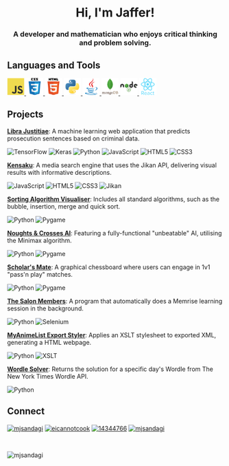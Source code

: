 <h1 align="center">Hi, I'm Jaffer!</h1>
<h3 align="center">A developer and mathematician who enjoys critical thinking and problem solving.</h3>

<h2 align="left">Languages and Tools</h2>
    <p align="left">
    <a
                href="https://developer.mozilla.org/en-US/docs/Web/JavaScript"
                target="_blank"
                rel="noreferrer"
            >
                <img
                    src="https://raw.githubusercontent.com/devicons/devicon/master/icons/javascript/javascript-original.svg"
                    alt="javascript"
                    width="40"
                    height="40"
                />
            </a>
            <a
                href="https://www.w3schools.com/css/"
                target="_blank"
                rel="noreferrer"
            >
                <img
                    src="https://raw.githubusercontent.com/devicons/devicon/master/icons/css3/css3-original-wordmark.svg"
                    alt="css3"
                    width="40"
                    height="40"
                />
            </a>
            <a href="https://www.w3.org/html/" target="_blank" rel="noreferrer">
                <img
                    src="https://raw.githubusercontent.com/devicons/devicon/master/icons/html5/html5-original-wordmark.svg"
                    alt="html5"
                    width="40"
                    height="40"
                />
            </a>
            <a href="https://www.python.org" target="_blank" rel="noreferrer">
                <img
                    src="https://raw.githubusercontent.com/devicons/devicon/master/icons/python/python-original.svg"
                    alt="python"
                    width="40"
                    height="40"
                />
            </a>
            <a href="https://www.java.com" target="_blank" rel="noreferrer"> <img src="https://raw.githubusercontent.com/devicons/devicon/master/icons/java/java-original.svg" alt="java" width="40" height="40"/> </a>
            <a href="https://www.mongodb.com/" target="_blank" rel="noreferrer">
                <img
                    src="https://raw.githubusercontent.com/devicons/devicon/master/icons/mongodb/mongodb-original-wordmark.svg"
                    alt="mongodb"
                    width="40"
                    height="40"
                />
            </a>
            <a href="https://nodejs.org" target="_blank" rel="noreferrer">
                <img
                    src="https://raw.githubusercontent.com/devicons/devicon/master/icons/nodejs/nodejs-original-wordmark.svg"
                    alt="nodejs"
                    width="40"
                    height="40"
                />
            </a>
            <a href="https://reactjs.org/" target="_blank" rel="noreferrer">
                <img
                    src="https://raw.githubusercontent.com/devicons/devicon/master/icons/react/react-original-wordmark.svg"
                    alt="react"
                    width="40"
                    height="40"
                />
            </a>
        </p>

<h2 align="left">Projects</h2>

<!-- LIBRA JUSTITIAE -->
<p><span><strong><a href="https://github.com/mjsandagi/libra-justitiae" target="_blank" rel="noreferrer">Libra Justitiae</a></strong></span>: A machine learning web application that predicts prosecution sentences based on criminal data.</p>

![TensorFlow](https://img.shields.io/badge/TensorFlow-FF6F00?style=for-the-badge&logo=tensorflow&logoColor=white)
![Keras](https://img.shields.io/badge/Keras-D00000?style=for-the-badge&logo=keras&logoColor=white)
![Python](https://img.shields.io/badge/Python-3776AB?style=for-the-badge&logo=python&logoColor=white)
![JavaScript](https://img.shields.io/badge/JavaScript-F7DF1E?style=for-the-badge&logo=javascript&logoColor=black)
![HTML5](https://img.shields.io/badge/HTML5-E34F26?style=for-the-badge&logo=html5&logoColor=white)
![CSS3](https://img.shields.io/badge/CSS3-1572B6?style=for-the-badge&logo=css3&logoColor=white)

<!-- Kensaku -->

<p><span><strong><a href="https://github.com/mjsandagi/kensaku" target="_blank" rel="noreferrer">Kensaku</a></strong></span>: A media search engine that uses the Jikan API, delivering visual results with informative descriptions.</p>

![JavaScript](https://img.shields.io/badge/JavaScript-F7DF1E?style=for-the-badge&logo=javascript&logoColor=black)
![HTML5](https://img.shields.io/badge/HTML5-E34F26?style=for-the-badge&logo=html5&logoColor=white)
![CSS3](https://img.shields.io/badge/CSS3-1572B6?style=for-the-badge&logo=css3&logoColor=white)
![Jikan](https://img.shields.io/badge/Jikan-1847b1?style=for-the-badge&logo=jikan&logoColor=white)

<!-- Sorting Algorithm Visualiser -->
<p><span><strong><a href="https://github.com/mjsandagi/sorting-algorithm-visualiser" target="_blank" rel="noreferrer">Sorting Algorithm Visualiser</a></strong></span>: Includes all standard algorithms, such as the bubble, insertion, merge and quick sort.</p>

![Python](https://img.shields.io/badge/Python-3776AB?style=for-the-badge&logo=python&logoColor=white)
![Pygame](https://img.shields.io/badge/Pygame-2D5E5E?style=for-the-badge&logo=pygame&logoColor=white)

<!-- Noughts & Crosses AI -->
<p><span><strong><a href="https://github.com/mjsandagi/noughtsandcrosses-ai" target="_blank" rel="noreferrer">Noughts & Crosses AI</a></strong></span>: Featuring a fully-functional "unbeatable" AI, utilising the Minimax algorithm.</p>

![Python](https://img.shields.io/badge/Python-3776AB?style=for-the-badge&logo=python&logoColor=white)
![Pygame](https://img.shields.io/badge/Pygame-2D5E5E?style=for-the-badge&logo=pygame&logoColor=white)

<!-- Scholar's Mate -->

<p><span><strong><a href="https://github.com/mjsandagi/scholars-mate" target="_blank" rel="noreferrer">Scholar's Mate</a></strong></span>: A graphical chessboard where users can engage in 1v1 "pass'n play" matches.</p>

![Python](https://img.shields.io/badge/Python-3776AB?style=for-the-badge&logo=python&logoColor=white)
![Pygame](https://img.shields.io/badge/Pygame-2D5E5E?style=for-the-badge&logo=pygame&logoColor=white)

<!-- The Salon Members -->

<p><span><strong><a href="https://github.com/mjsandagi/the-salon-members" target="_blank" rel="noreferrer">The Salon Members</a></strong></span>: A program that automatically does a Memrise learning session in the background.</p>

![Python](https://img.shields.io/badge/Python-3776AB?style=for-the-badge&logo=python&logoColor=white)
![Selenium](https://img.shields.io/badge/Selenium-43B02A?style=for-the-badge&logo=selenium&logoColor=white)

<!-- MyAnimeList Export Styler -->
<p><span><strong><a href="https://github.com/mjsandagi/styling-myanimelist-exports" target="_blank" rel="noreferrer">MyAnimeList Export Styler</a></strong></span>: Applies an XSLT stylesheet to exported XML, generating a HTML webpage.</p>

![Python](https://img.shields.io/badge/Python-3776AB?style=for-the-badge&logo=python&logoColor=white)
![XSLT](https://img.shields.io/badge/XSLT-E800A2?style=for-the-badge&logo=xml&logoColor=white)

<!-- Wordle Solver -->

<p><span><strong><a href="https://github.com/mjsandagi/wordle-solver" target="_blank" rel="noreferrer">Wordle Solver</a></strong></span>: Returns the solution for a specific day's Wordle from The New York Times Wordle API.</p>

![Python](https://img.shields.io/badge/Python-3776AB?style=for-the-badge&logo=python&logoColor=white)

<h2 align="left">Connect</h2>

<p align="left">
 <a href="https://www.codewars.com/users/mjsandagi" target="blank"><img align="center" src="https://www.codewars.com/packs/assets/logo.f607a0fb.svg" alt="mjsandagi" height="40" width="40" /></a>
 <a href="https://codeforces.com/profile/eicannotcook" target="blank"><img align="center" src="https://raw.githubusercontent.com/rahuldkjain/github-profile-readme-generator/master/src/images/icons/Social/codeforces.svg" alt="eicannotcook" height="40" width="40" /></a>
<a href="https://stackoverflow.com/users/14344766" target="blank"><img align="center" src="https://raw.githubusercontent.com/rahuldkjain/github-profile-readme-generator/master/src/images/icons/Social/stack-overflow.svg" alt="14344766" height="40" width="40" /></a>
<a href="https://www.hackerrank.com/mjsandagi" target="blank"><img align="center" src="https://raw.githubusercontent.com/rahuldkjain/github-profile-readme-generator/master/src/images/icons/Social/hackerrank.svg" alt="mjsandagi" height="40" width="40" /></a>
</p>

<br>

<p><img align="left" src="https://github-readme-stats.vercel.app/api/top-langs?username=mjsandagi&show_icons=true&locale=en&layout=compact" alt="mjsandagi" /></p>
